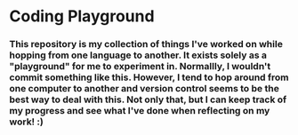 # Coding Playground
### This repository is my collection of things I've worked on while hopping from one language to another. It exists solely as a "playground" for me to experiment in. Normallly, I wouldn't commit something like this. However, I tend to hop around from one computer to another and version control seems to be the best way to deal with this. Not only that, but I can keep track of my progress and see what I've done when reflecting on my work! :)

